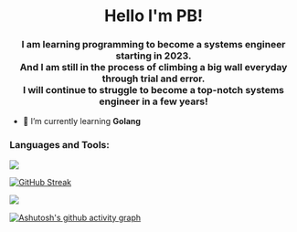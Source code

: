 <h1 align="center">Hello I'm PB!</h1>
<h3 align="center">I am learning programming to become a systems engineer starting in 2023.
<br>
And I am still in the process of climbing a big wall everyday through trial and error.
<br>
I will continue to struggle to become a top-notch systems engineer in a few years!</h3>

- 🌱 I’m currently learning **Golang**
<p align="left">
</p>

<h3 align="left">Languages and Tools:</h3>
<p align="left">
  <a href="https://skillicons.dev">
    <img src="https://skillicons.dev/icons?i=go,docker,discord,github,aws" />
  </a>
</p>


[![GitHub Streak](https://github-readme-streak-stats.herokuapp.com?user=PB-193)](https://git.io/streak-stats)
<p><img align="left" src="http://github-profile-summary-cards.vercel.app/api/cards/profile-details?username=pb-193&theme=github"></p>

<br>

[![Ashutosh's github activity graph](https://github-readme-activity-graph.vercel.app/graph?username=PB-193&bg_color=00000000&color=8b949e&line=26a641&point=8b949e&area=true&hide_border=true&title_color=8b949e&border_color=8b949e)](https://github.com/PB-193/github-readme-activity-graph)

<br>

